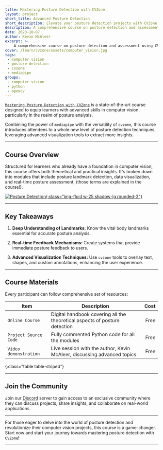 ```yaml
---
title: Mastering Posture Detection with CVZone
layout: project
short_title: Advanced Posture Detection
short_description: Elevate your posture detection projects with CVZone
description: A comprehensive course on posture detection and assessment using CVZone and mediapipe
date: 2023-10-07
author: Kevin McAleer
excerpt: >-
    A comprehensive course on posture detection and assessment using CVZone and mediapipe
cover: /learn/cvzone/assets/computer_vision.jpg
tags:
 - computer vision
 - posture detection
 - cvzone
 - mediapipe
groups:
 - computer vision
 - python
 - opencv
---
```


[`Mastering Posture Detection with CVZone`](/learn/cvzone/) is a state-of-the-art course designed to equip learners with advanced skills in computer vision, particularly in the realm of posture analysis.

Combining the power of `mediapipe` with the versatility of `cvzone`, this course introduces attendees to a whole new level of posture detection techniques, leveraging advanced visualization tools to extract more insights.

---

## Course Overview

Structured for learners who already have a foundation in computer vision, this course offers both theoretical and practical insights. It's broken down into modules that include posture landmark detection, data visualization, and real-time posture assessment, (those terms are explained in the course!).

[![Posture Detection](/learn/cvzone/assets/computer_vision.jpg){:class="img-fluid w-25 shadow-lg rounded-3"}](/learn/cvzone/)

---

## Key Takeaways

1. **Deep Understanding of Landmarks:** Know the vital body landmarks essential for accurate posture analysis.

2. **Real-time Feedback Mechanisms:** Create systems that provide immediate posture feedback to users.

3. **Advanced Visualization Techniques:** Use `cvzone` tools to overlay text, shapes, and custom annotations, enhancing the user experience.

---

## Course Materials

Every participant can follow comprehensive set of resources:

Item                            | Description                                                                 |   Cost
-------------------------------|----------------------------------------------------------------------------|------:
`Online Course`                | Digital handbook covering all the theoretical aspects of posture detection |  Free
`Project Source Code`          | Fully commented Python code for all the modules                            | Free
`Video demonstration` | Live session with the author, Kevin McAleer, discussing advanced topics   | Free
{:class="table table-striped"}

---

## Join the Community

Join our [Discord](/discord) server to gain access to an exclusive community where they can discuss projects, share insights, and collaborate on real-world applications.

---

For those eager to delve into the world of posture detection and revolutionize their computer vision projects, this course is a game-changer. Start now and start your journey towards mastering posture detection with `CVZone`!

---
